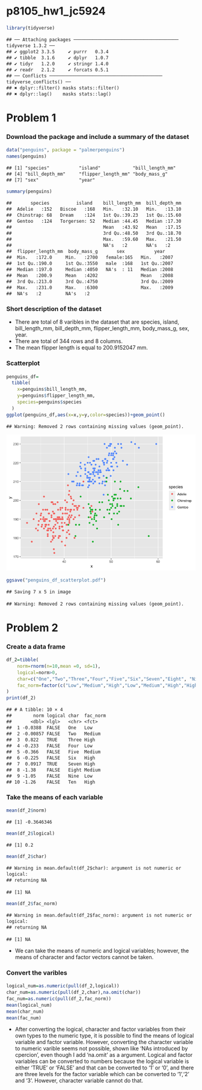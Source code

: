 p8105_hw1_jc5924
================

``` r
library(tidyverse)
```

    ## ── Attaching packages ─────────────────────────────────────── tidyverse 1.3.2 ──
    ## ✔ ggplot2 3.3.5     ✔ purrr   0.3.4
    ## ✔ tibble  3.1.6     ✔ dplyr   1.0.7
    ## ✔ tidyr   1.2.0     ✔ stringr 1.4.0
    ## ✔ readr   2.1.2     ✔ forcats 0.5.1
    ## ── Conflicts ────────────────────────────────────────── tidyverse_conflicts() ──
    ## ✖ dplyr::filter() masks stats::filter()
    ## ✖ dplyr::lag()    masks stats::lag()

# Problem 1

### Download the package and include a summary of the dataset

``` r
data("penguins", package = "palmerpenguins")
names(penguins)
```

    ## [1] "species"           "island"            "bill_length_mm"   
    ## [4] "bill_depth_mm"     "flipper_length_mm" "body_mass_g"      
    ## [7] "sex"               "year"

``` r
summary(penguins)
```

    ##       species          island    bill_length_mm  bill_depth_mm  
    ##  Adelie   :152   Biscoe   :168   Min.   :32.10   Min.   :13.10  
    ##  Chinstrap: 68   Dream    :124   1st Qu.:39.23   1st Qu.:15.60  
    ##  Gentoo   :124   Torgersen: 52   Median :44.45   Median :17.30  
    ##                                  Mean   :43.92   Mean   :17.15  
    ##                                  3rd Qu.:48.50   3rd Qu.:18.70  
    ##                                  Max.   :59.60   Max.   :21.50  
    ##                                  NA's   :2       NA's   :2      
    ##  flipper_length_mm  body_mass_g       sex           year     
    ##  Min.   :172.0     Min.   :2700   female:165   Min.   :2007  
    ##  1st Qu.:190.0     1st Qu.:3550   male  :168   1st Qu.:2007  
    ##  Median :197.0     Median :4050   NA's  : 11   Median :2008  
    ##  Mean   :200.9     Mean   :4202                Mean   :2008  
    ##  3rd Qu.:213.0     3rd Qu.:4750                3rd Qu.:2009  
    ##  Max.   :231.0     Max.   :6300                Max.   :2009  
    ##  NA's   :2         NA's   :2

### Short description of the dataset

-   There are total of 8 varibles in the dataset that are species,
    island, bill_length_mm, bill_depth_mm, flipper_length_mm,
    body_mass_g, sex, year.
-   There are total of 344 rows and 8 columns.
-   The mean flipper length is equal to 200.9152047 mm.

### Scatterplot

``` r
penguins_df=
  tibble(
    x=penguins$bill_length_mm,
    y=penguins$flipper_length_mm,
    species=penguins$species
  )
ggplot(penguins_df,aes(x=x,y=y,color=species))+geom_point()
```

    ## Warning: Removed 2 rows containing missing values (geom_point).

![](p8105_hw1_jc5924_files/figure-gfm/penguins_scatterplot-1.png)<!-- -->

``` r
ggsave("penguins_df_scatterplot.pdf")
```

    ## Saving 7 x 5 in image

    ## Warning: Removed 2 rows containing missing values (geom_point).

# Problem 2

### Create a data frame

``` r
df_2=tibble(
    norm=rnorm(n=10,mean =0, sd=1),
    logical=norm>0,
    char=c("One","Two","Three","Four","Five","Six","Seven","Eight", "Nine","Ten"),
    fac_norm=factor(c("Low","Medium","High","Low","Medium","High","High", "Medium","Low","High"))
)
print(df_2)
```

    ## # A tibble: 10 × 4
    ##        norm logical char  fac_norm
    ##       <dbl> <lgl>   <chr> <fct>   
    ##  1 -0.0388  FALSE   One   Low     
    ##  2 -0.00857 FALSE   Two   Medium  
    ##  3  0.822   TRUE    Three High    
    ##  4 -0.233   FALSE   Four  Low     
    ##  5 -0.366   FALSE   Five  Medium  
    ##  6 -0.225   FALSE   Six   High    
    ##  7  0.0917  TRUE    Seven High    
    ##  8 -1.38    FALSE   Eight Medium  
    ##  9 -1.05    FALSE   Nine  Low     
    ## 10 -1.26    FALSE   Ten   High

### Take the means of each variable

``` r
mean(df_2$norm)
```

    ## [1] -0.3646346

``` r
mean(df_2$logical)
```

    ## [1] 0.2

``` r
mean(df_2$char)
```

    ## Warning in mean.default(df_2$char): argument is not numeric or logical:
    ## returning NA

    ## [1] NA

``` r
mean(df_2$fac_norm)
```

    ## Warning in mean.default(df_2$fac_norm): argument is not numeric or logical:
    ## returning NA

    ## [1] NA

-   We can take the means of numeric and logical variables; however, the
    means of character and factor vectors cannot be taken.

### Convert the varibles

``` r
logical_num=as.numeric(pull(df_2,logical))
char_num=as.numeric(pull(df_2,char),na.omit(char))
fac_num=as.numeric(pull(df_2,fac_norm))
mean(logical_num)
mean(char_num)
mean(fac_num)
```

-   After converting the logical, character and factor variables from
    their own types to the numeric type, it is possible to find the
    means of logical variable and factor variable. However, converting
    the character variable to numeric varible seems not possible, shown
    like ‘NAs introduced by cpercion’, even though I add ‘na.omit’ as a
    argument. Logical and factor variables can be converted to numbers
    because the logical variable is either ‘TRUE’ or ‘FALSE’ and that
    can be converted to ‘1’ or ‘0’, and there are three levels for the
    factor variable which can be converted to ‘1’,‘2’ and ‘3’. However,
    character variable cannot do that.
